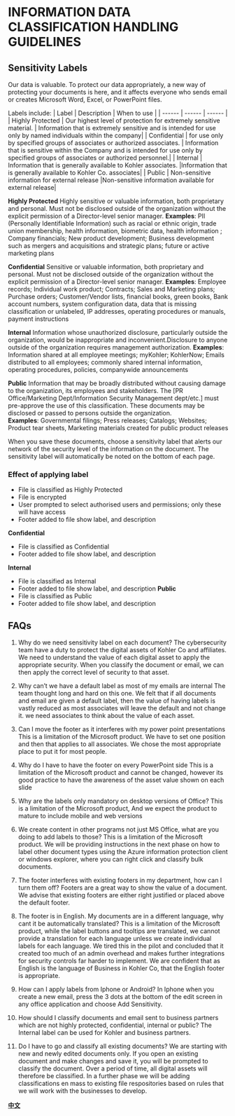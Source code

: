# INFORMATION DATA CLASSIFICATION HANDLING GUIDELINES
 ## Sensitivity Labels
Our data is valuable. To protect our data appropriately, a new way of protecting your documents is here, and it affects everyone who sends email or creates Microsoft Word, Excel, or PowerPoint files.

Labels include:
| Label | Description | When to use |
| ------ | ------ | ------ |
| Highly Protected | Our highest level of protection for extremely sensitive material. | Information that is extremely sensitive and is intended for use only by named individuals within the company|
| Confidential | for use only by specified groups of associates or authorized associates. | Information that is sensitive within the Company and is intended for use only by specified groups of associates or authorized personnel.|
| Internal | Information that is generally available to Kohler associates. |Information that is generally available to Kohler Co. associates|
| Public | Non-sensitive information for external release |Non-sensitive information available for external release|

**Highly Protected**
Highly sensitive or valuable information, both proprietary and personal.  Must not be disclosed outside of the organization without the explicit permission of a Director-level senior manager.
**Examples**: PII (Personally Identifiable Information) such as racial or ethnic origin, trade union membership, health information, biometric data, health information ; Company financials; New product development; Business development such as mergers and acquisitions and strategic plans; future or active marketing plans

**Confidential** 
Sensitive or valuable information, both proprietary and personal.  Must not be disclosed outside of the organization without the explicit permission of a Director-level senior manager.
**Examples**: Employee records; Individual work product; Contracts; Sales and Marketing plans; Purchase orders; Customer/Vendor lists, financial books, green books, Bank account numbers, system configuration data, data that is missing classification or unlabeled, IP addresses, operating procedures or manuals, payment instructions

**Internal** 
Information whose unauthorized disclosure, particularly outside the organization, would be inappropriate and inconvenient.Disclosure to anyone outside of the organization requires management authorization.
**Examples**: Information shared at all employee meetings; myKohler; KohlerNow; Emails distributed to all employees; commonly shared internal information, operating procedures, policies, companywide announcements

**Public** 
Information that may be broadly distributed without causing damage to the organization, its employees and stakeholders.  The [PR Office/Marketing Dept/Information Security Management dept/etc.] must pre-approve the use of this classification.  These documents may be disclosed or passed to persons outside the organization.  
**Examples**: Governmental filings; Press releases; Catalogs; Websites; Product tear sheets, Marketing materials created for public product releases

When you save these documents, choose a sensitivity label that alerts our network of the security level of the information on the document. The sensitivity label will automatically be noted on the bottom of each page.

### Effect of applying label
- File is classified as Highly Protected
- File is encrypted
- User prompted to select authorised users and permissions; only these will have access
- Footer added to file show label, and description

 **Confidential** 
-	File is classified as Confidential
-	Footer added to file show label, and description

 **Internal** 
- File is classified as Internal
- Footer added to file show label, and description
**Public** 
- File is classified as Public
- Footer added to file show label, and description

## FAQs

1. Why do we need sensitivity label on each document?
The cybersecurity team have a duty to protect the digital assets of Kohler Co and affiliates.  We need to understand the value of each digital asset to apply the appropriate security.  When you classify the document or email, we can then apply the correct level of security to that asset.  
2.	Why can’t we have a default label as most of my emails are internal
The team thought long and hard on this one.  We felt that if all documents and email are given a default label, then the value of having labels is vastly reduced as most associates will leave the default and not change it.  we need associates to think about the value of each asset.  

3.	Can I move the footer as it interferes with my power point presentations
This is a limitation of the Microsoft product.  We have to set one position and then that applies to all associates.  We chose the most appropriate place to put it for most people.  

4.	Why do I have to have the footer on every PowerPoint side
This is a limitation of the Microsoft product and cannot be changed, however its good practice to have the awareness of the asset value shown on each slide
5.	Why are the labels only mandatory on desktop versions of Office?
This is a limitation of the Microsoft product, And we expect the product to mature to include mobile and web versions

6.	We create content in other programs not just MS Office, what are you doing to add labels to those?
This is a limitation of the Microsoft product.  We will be providing instructions in the next phase on how to label other document types using the Azure information protection client or windows explorer, where you can right click and classify bulk documents.  
7.	The footer interferes with existing footers in my department, how can I turn them off?
Footers are a great way to show the value of a document.  We advise that existing footers are either right justified or placed above the default footer.  

8.	The footer is in English.  My documents are in a different language, why cant it be automatically translated?
This is a limitation of the Microsoft product, while the label buttons and tooltips are translated, we cannot provide a translation for each language unless we create individual labels for each language.  We tired this in the pilot and concluded that it created too much of an admin overhead and makes further integrations for security controls far harder to implement.  We are confident that as English is the language of Business in Kohler Co, that the English footer is appropriate. 
9.	How can I apply labels from Iphone or Android?
In Iphone when you create a new email, press the 3 dots at the bottom of the edit screen in any office application and choose Add Sensitivity. 

10.	How should I classify documents and email sent to business partners which are not highly protected, confidential, internal or public? 
The Internal label can be used for Kohler and business partners.  

11.	Do I have to go and classify all existing documents?
We are starting with new and newly edited documents only.  If you open an existing document and make changes and save it, you will be prompted to classify the document.  Over a period of time, all digital assets will therefore be classified.  In a further phase we will be adding classifications en mass to existing file respositories based on rules that we will work with the businesses to develop.  

[**中文**](https://mp.weixin.qq.com/s?__biz=MzA5NzYzNjMyMw==&mid=2649511410&idx=1&sn=f2cf4fd07f5a276f86d3f83a944c2bcb&chksm=88852f7ebff2a668648a49b155403387ac95cd033e0b53d84d7afd7effd2cc12c4cef870a966&token=1252481363&lang=zh_CN#rd)
